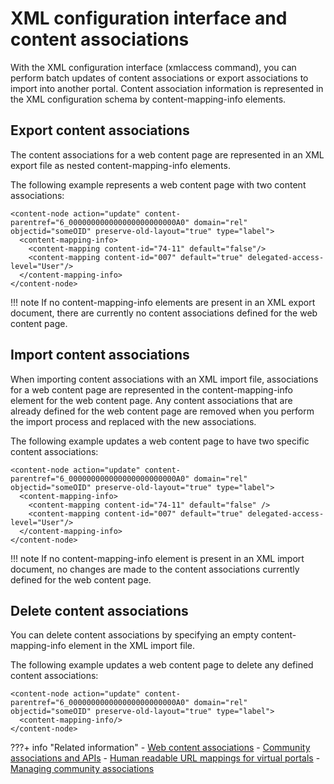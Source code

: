 # XML configuration interface and content associations

With the XML configuration interface \(xmlaccess command\), you can perform batch updates of content associations or export associations to import into another portal. Content association information is represented in the XML configuration schema by content-mapping-info elements.

## Export content associations

The content associations for a web content page are represented in an XML export file as nested content-mapping-info elements.

The following example represents a web content page with two content associations:

```
<content-node action="update" content-parentref="6_000000000000000000000000A0" domain="rel" objectid="someOID" preserve-old-layout="true" type="label">
  <content-mapping-info>
    <content-mapping content-id="74-11" default="false"/>
    <content-mapping content-id="007" default="true" delegated-access-level="User"/>
  </content-mapping-info>
</content-node>
```

!!! note
  If no content-mapping-info elements are present in an XML export document, there are currently no content associations defined for the web content page.

## Import content associations

When importing content associations with an XML import file, associations for a web content page are represented in the content-mapping-info element for the web content page. Any content associations that are already defined for the web content page are removed when you perform the import process and replaced with the new associations.

The following example updates a web content page to have two specific content associations:

```
<content-node action="update" content-parentref="6_000000000000000000000000A0" domain="rel" objectid="someOID" preserve-old-layout="true" type="label">
  <content-mapping-info>
    <content-mapping content-id="74-11" default="false" />
    <content-mapping content-id="007" default="true" delegated-access-level="User"/>
  </content-mapping-info>
</content-node>
```

!!! note
  If no content-mapping-info element is present in an XML import document, no changes are made to the content associations currently defined for the web content page.

## Delete content associations

You can delete content associations by specifying an empty content-mapping-info element in the XML import file.

The following example updates a web content page to delete any defined content associations:

```
<content-node action="update" content-parentref="6_000000000000000000000000A0" domain="rel" objectid="someOID" preserve-old-layout="true" type="label">
  <content-mapping-info/>
</content-node>
```


???+ info "Related information"
    - [Web content associations](../../getting_started/wcm_delivery_contentmap_about.md)
    - [Community associations and APIs](../../../../../../../extend_dx/integration/connections/configuration/managing_community_pages/commpages_access_apis.md)
    - [Human readable URL mappings for virtual portals](../../../../../../../build_sites/virtual_portal/vp_planning/shape_vp_ux/advppln_shpux_urlmap.md)
    - [Managing community associations](../../../../../../../extend_dx/integration/connections/configuration/managing_community_pages/commpages_create_mapping.md)